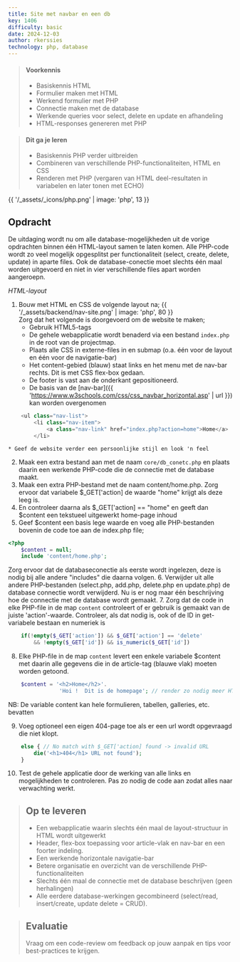 ```yaml
---
title: Site met navbar en een db
key: 1406
difficulty: basic
date: 2024-12-03
author: rkerssies
technology: php, database
---
```


> #### Voorkennis
> * Basiskennis HTML
> * Formulier maken met HTML
> * Werkend formulier met PHP
> * Connectie maken met de database
> * Werkende queries voor select, delete en update en afhandeling
> * HTML-responses genereren met PHP

> #### Dit ga je leren
> * Basiskennis PHP verder uitbreiden
> * Combineren van verschillende PHP-functionaliteiten, HTML en CSS
> * Renderen met PHP (vergaren van HTML deel-resultaten in variabelen en later tonen met ECHO)


{{ '/_assets/_icons/php.png'  | image: 'php', 13 }}

## Opdracht
De uitdaging wordt nu om alle database-mogelijkheden uit de vorige opdrachten binnen één HTML-layout samen te laten komen.
Alle PHP-code wordt zo veel mogelijk opgesplitst per functionaliteit (select, create, delete, update) in aparte files.
Ook de database-conectie moet slechts één maal worden uitgevoerd en niet in vier verschillende files apart worden aangeroepn.

*HTML-layout*
1. Bouw met HTML en CSS de volgende layout na;
{{ '/_assets/backend/nav-site.png' | image: 'php', 80 }}<br>
   Zorg dat het volgende is doorgevoerd om de website te maken; 
    * Gebruik HTML5-tags
    * De gehele webapplicatie wordt benaderd via een bestand `index.php` in de root van de projectmap. 
    * Plaats alle CSS in externe-files in en submap (o.a. één voor de layout en één voor de navigatie-bar)
    * Het content-gebied (blauw) staat links en het menu met de nav-bar rechts. Dit is met CSS flex-box gedaan.
    * De footer is vast aan de onderkant gepositioneerd.
    * De basis van de [nav-bar]({{ 'https://www.w3schools.com/css/css_navbar_horizontal.asp' | url }}) kan worden overgenomen
```php
    <ul class="nav-list">
        <li class="nav-item">
            <a class="nav-link" href="index.php?action=home">Home</a>
        </li>
```

    * Geef de website verder een persoonlijke stijl en look 'n feel

2. Maak een extra bestand aan met de naam `core/db_conetc.php` en plaats daarin een werkende PHP-code die 
   de connectie met de database maakt.
3. Maak een extra PHP-bestand met de naam content/home.php. Zorg ervoor dat variabele $_GET['action] de waarde "home" krijgt 
   als deze leeg is.
4. En controleer daarna als $_GET['action] == "home" en geeft dan $content een tekstueel uitgewerkt home-page inhoud 
5. Geef $content een basis lege waarde en voeg alle PHP-bestanden bovenin de code toe aan de index.php file;
```php
<?php
    $content = null;
    include 'content/home.php';
```
   Zorg ervoor dat de databaseconectie als eerste wordt ingelezen, deze is nodig bij alle andere "includes" die daarna volgen. 
6. Verwijder uit alle andere PHP-bestanden (select.php, add.php, delete.php en update.php) 
   de database connectie wordt verwijderd. Nu is er nog maar één beschrijving hoe de connectie met de database wordt gemaakt.
7. Zorg dat de code in elke PHP-file in de map `content` controleert of er gebruik is gemaakt van de juiste 'action'-waarde. 
   Controleer, als dat nodig is, ook of de ID in get-variabele bestaan en numeriek is
```php
    if(!empty($_GET['action']) && $_GET['action'] == 'delete'
	    && !empty($_GET['id']) && is_numeric($_GET['id'])
```
8.  Elke PHP-file in de map `content` levert een enkele variabele $content met daarin alle gegevens die 
    in de article-tag (blauwe vlak) moeten worden getoond.
```php
    $content = '<h2>Home</h2>'.
                'Hoi !  Dit is de homepage'; // render zo nodig meer HTML
```
   NB: De variable content kan hele formulieren, tabellen, galleries, etc. bevatten

9. Voeg optioneel een eigen 404-page toe als er een url wordt opgevraagd die niet klopt. 
```php
    else { // No match with $_GET['action] found -> invalid URL
        die('<h1>404</h1> URL not found');
    }
```
10. Test de gehele applicatie door de werking van alle links en mogelijkheden te controleren. 
   Pas zo nodig de code aan zodat alles naar verwachting werkt.

   
> ## Op te leveren
> * Een webapplicatie waarin slechts één maal de layout-structuur in HTML wordt uitgewerkt
> * Header, flex-box toepassing voor article-vlak en nav-bar en een foorter indeling.
> * Een werkende horizontale navigatie-bar
> * Betere organisatie en overzicht van de verschillende PHP-functionaliteiten
> * Slechts één maal de connectie met de database beschrijven (geen herhalingen)
> * Alle eerdere database-werkingen gecombineerd (select/read, insert/create, update delete = CRUD).

> ## Evaluatie
> Vraag om een code-review om feedback op jouw aanpak en tips voor best-practices te krijgen.<br>
